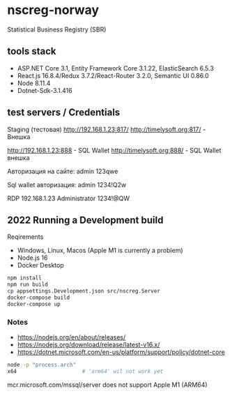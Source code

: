# nscreg-norway

Statistical Business Registry (SBR)

## tools stack

* ASP.NET Core 3.1, Entity Framework Core 3.1.22, ElasticSearch 6.5.3
* React.js 16.8.4/Redux 3.7.2/React-Router 3.2.0, Semantic UI 0.86.0
* Node 8.11.4
* Dotnet-Sdk-3.1.416

## test servers / Credentials

Staging (тестовая) 
http://192.168.1.23:817/
http://timelysoft.org:817/ - Внешка 

http://192.168.1.23:888 - SQL Wallet
http://timelysoft.org:888/  - SQL Wallet внешка

Авторизация на сайте:
admin
123qwe

Sql wallet авторизация:
admin
1234!Q2w

RDP
192.168.1.23
Administrator
1234!@QW

## 2022 Running a Development build

Reqirements
* Windows, Linux, Macos (Apple M1 is currently a problem)
* Node.js 16
* Docker Desktop

```sh
npm install
npm run build
cp appsettings.Development.json src/nscreg.Server
docker-compose build
docker-compose up
```

### Notes
* https://nodejs.org/en/about/releases/
* https://nodejs.org/download/release/latest-v16.x/
* https://dotnet.microsoft.com/en-us/platform/support/policy/dotnet-core

```sh
node -p "process.arch"
x64                     # 'arm64' wil not work yet
```

mcr.microsoft.com/mssql/server does not support Apple M1 (ARM64)
